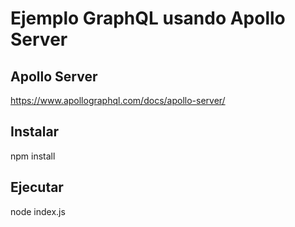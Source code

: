 # Ejemplo GraphQL usando Apollo Server

## Apollo Server

https://www.apollographql.com/docs/apollo-server/

## Instalar
npm install

## Ejecutar
node index.js
